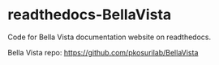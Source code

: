 # readthedocs-BellaVista

Code for Bella Vista documentation website on readthedocs. 

Bella Vista repo: https://github.com/pkosurilab/BellaVista
